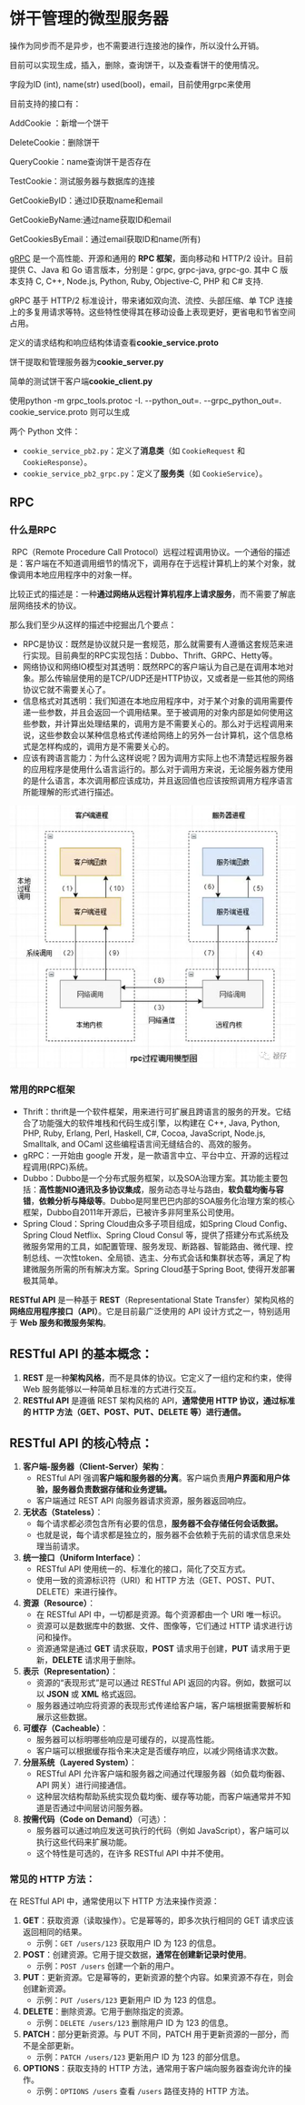 # 饼干管理的微型服务器

操作为同步而不是异步，也不需要进行连接池的操作，所以没什么开销。

目前可以实现生成，插入，删除，查询饼干，以及查看饼干的使用情况。

字段为ID (int), name(str) used(bool)，email，目前使用grpc来使用

目前支持的接口有：

AddCookie ：新增一个饼干

DeleteCookie：删除饼干

QueryCookie：name查询饼干是否存在

TestCookie：测试服务器与数据库的连接

GetCookieByID：通过ID获取name和email

GetCookieByName:通过name获取ID和email

GetCookiesByEmail：通过email获取ID和name(所有)



[gRPC](http://www.oschina.net/p/grpc-framework)  是一个高性能、开源和通用的 **RPC 框架**，面向移动和 HTTP/2 设计。目前提供 C、Java 和 Go 语言版本，分别是：grpc, grpc-java, grpc-go. 其中 C 版本支持 C, C++, Node.js, Python, Ruby, Objective-C, PHP 和 C# 支持.

gRPC 基于 HTTP/2 标准设计，带来诸如双向流、流控、头部压缩、单 TCP 连接上的多复用请求等特。这些特性使得其在移动设备上表现更好，更省电和节省空间占用。

定义的请求结构和响应结构体请查看**cookie_service.proto**

饼干提取和管理服务器为**cookie_server.py**

简单的测试饼干客户端**cookie_client.py**

使用python -m grpc_tools.protoc -I. --python_out=. --grpc_python_out=. cookie_service.proto  则可以生成

两个 Python 文件：

- `cookie_service_pb2.py`：定义了**消息类**（如 `CookieRequest` 和 `CookieResponse`）。
- `cookie_service_pb2_grpc.py`：定义了**服务类**（如 `CookieService`）。

## **RPC**

### **什么是RPC** 

​	RPC（Remote Procedure Call Protocol）远程过程调用协议。一个通俗的描述是：客户端在不知道调用细节的情况下，调用存在于远程计算机上的某个对象，就像调用本地应用程序中的对象一样。

​	比较正式的描述是：一种**通过网络从远程计算机程序上请求服务**，而不需要了解底层网络技术的协议。

那么我们至少从这样的描述中挖掘出几个要点：

- RPC是协议：既然是协议就只是一套规范，那么就需要有人遵循这套规范来进行实现。目前典型的RPC实现包括：Dubbo、Thrift、GRPC、Hetty等。
- 网络协议和网络IO模型对其透明：既然RPC的客户端认为自己是在调用本地对象。那么传输层使用的是TCP/UDP还是HTTP协议，又或者是一些其他的网络协议它就不需要关心了。
- 信息格式对其透明：我们知道在本地应用程序中，对于某个对象的调用需要传递一些参数，并且会返回一个调用结果。至于被调用的对象内部是如何使用这些参数，并计算出处理结果的，调用方是不需要关心的。那么对于远程调用来说，这些参数会以某种信息格式传递给网络上的另外一台计算机，这个信息格式是怎样构成的，调用方是不需要关心的。
- 应该有跨语言能力：为什么这样说呢？因为调用方实际上也不清楚远程服务器的应用程序是使用什么语言运行的。那么对于调用方来说，无论服务器方使用的是什么语言，本次调用都应该成功，并且返回值也应该按照调用方程序语言所能理解的形式进行描述。

![img](./assets/3b05e37df120aff6a270a3d38ab5ec82.png)

### **常用的RPC框架** 

- Thrift：thrift是一个软件框架，用来进行可扩展且跨语言的服务的开发。它结合了功能强大的软件堆栈和代码生成引擎，以构建在 C++, Java, Python, PHP, Ruby, Erlang, Perl, Haskell, C#, Cocoa, JavaScript, Node.js, Smalltalk, and OCaml 这些编程语言间无缝结合的、高效的服务。
- gRPC：一开始由 google 开发，是一款语言中立、平台中立、开源的远程过程调用(RPC)系统。
- Dubbo：Dubbo是一个分布式服务框架，以及SOA治理方案。其功能主要包括：**高性能NIO通讯及多协议集成**，服务动态寻址与路由，**软负载均衡与容错**，**依赖分析与降级等**。Dubbo是阿里巴巴内部的SOA服务化治理方案的核心框架，Dubbo自2011年开源后，已被许多非阿里系公司使用。
- Spring Cloud：Spring Cloud由众多子项目组成，如Spring Cloud Config、Spring Cloud Netflix、Spring Cloud Consul 等，提供了搭建分布式系统及微服务常用的工具，如配置管理、服务发现、断路器、智能路由、微代理、控制总线、一次性token、全局锁、选主、分布式会话和集群状态等，满足了构建微服务所需的所有解决方案。Spring Cloud基于Spring Boot, 使得开发部署极其简单。

**RESTful API** 是一种基于 **REST**（Representational State Transfer）架构风格的**网络应用程序接口（API）**。它是目前最广泛使用的 API 设计方式之一，特别适用于 **Web 服务和微服务架构**。

## **RESTful API 的基本概念**：

1. **REST** 是一种**架构风格**，而不是具体的协议。它定义了一组约定和约束，使得 Web 服务能够以一种简单且标准的方式进行交互。
2. **RESTful API** 是遵循 REST 架构风格的 API，**通常使用 HTTP 协议，通过标准的 HTTP 方法（GET、POST、PUT、DELETE 等）进行通信。**

## **RESTful API 的核心特点**：

1. **客户端-服务器（Client-Server）架构**：
   - RESTful API 强调**客户端和服务器的分离**。客户端负责**用户界面和用户体验，服务器负责数据存储和业务逻辑。**
   - 客户端通过 REST API 向服务器请求资源，服务器返回响应。
2. **无状态（Stateless）**：
   - 每个请求都必须包含所有必要的信息，**服务器不会存储任何会话数据。**
   - 也就是说，每个请求都是独立的，服务器不会依赖于先前的请求信息来处理当前请求。
3. **统一接口（Uniform Interface）**：
   - RESTful API 使用统一的、标准化的接口，简化了交互方式。
   - 使用一致的资源标识符（URI）和 HTTP 方法（GET、POST、PUT、DELETE）来进行操作。
4. **资源（Resource）**：
   - 在 RESTful API 中，一切都是资源。每个资源都由一个 URI 唯一标识。
   - 资源可以是数据库中的数据、文件、图像等，它们通过 HTTP 请求进行访问和操作。
   - 资源通常是通过 **GET** 请求获取，**POST** 请求用于创建，**PUT** 请求用于更新，**DELETE** 请求用于删除。
5. **表示（Representation）**：
   - 资源的“表现形式”是可以通过 RESTful API 返回的内容。例如，数据可以以 **JSON** 或 **XML** 格式返回。
   - 服务器通过响应将资源的表现形式传递给客户端，客户端根据需要解析和展示这些数据。
6. **可缓存（Cacheable）**：
   - 服务器可以标明哪些响应是可缓存的，以提高性能。
   - 客户端可以根据缓存指令来决定是否缓存响应，以减少网络请求次数。
7. **分层系统（Layered System）**：
   - RESTful API 允许客户端和服务器之间通过代理服务器（如负载均衡器、API 网关）进行间接通信。
   - 这种层次结构帮助系统实现负载均衡、缓存等功能，而客户端通常并不知道是否通过中间层访问服务器。
8. **按需代码（Code on Demand）**（可选）：
   - 服务器可以通过响应发送可执行的代码（例如 JavaScript），客户端可以执行这些代码来扩展功能。
   - 这个特性是可选的，在许多 RESTful API 中并不使用。

### **常见的 HTTP 方法**：

在 RESTful API 中，通常使用以下 HTTP 方法来操作资源：

1. **GET**：获取资源（读取操作）。它是幂等的，即多次执行相同的 GET 请求应该返回相同的结果。
   - 示例：`GET /users/123` 获取用户 ID 为 123 的信息。
2. **POST**：创建资源。它用于提交数据，**通常在创建新记录时使用**。
   - 示例：`POST /users` 创建一个新的用户。
3. **PUT**：更新资源。它是幂等的，更新资源的整个内容。如果资源不存在，则会创建新资源。
   - 示例：`PUT /users/123` 更新用户 ID 为 123 的信息。
4. **DELETE**：删除资源。它用于删除指定的资源。
   - 示例：`DELETE /users/123` 删除用户 ID 为 123 的信息。
5. **PATCH**：部分更新资源。与 PUT 不同，PATCH 用于更新资源的一部分，而不是全部更新。
   - 示例：`PATCH /users/123` 更新用户 ID 为 123 的部分信息。
6. **OPTIONS**：获取支持的 HTTP 方法，通常用于客户端向服务器查询允许的操作。
   - 示例：`OPTIONS /users` 查看 `/users` 路径支持的 HTTP 方法。
